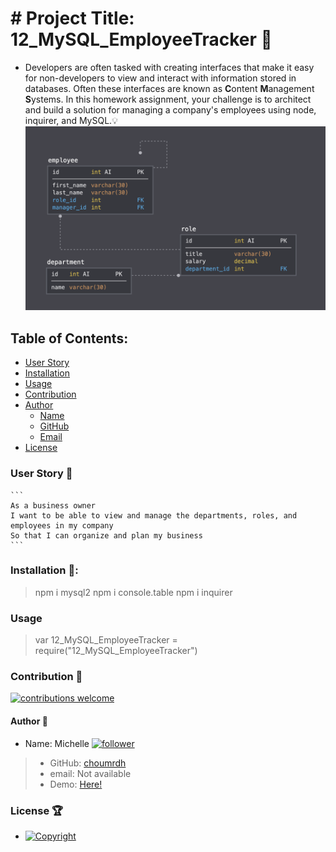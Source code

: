#  # Project Title: 12_MySQL_EmployeeTracker :raised_hands:
  - Developers are often tasked with creating interfaces that make it easy for non-developers to view and interact with information stored in databases. Often these interfaces are known as **C**ontent **M**anagement **S**ystems. In this homework assignment, your challenge is to architect and build a solution for managing a company's employees using node, inquirer, and MySQL.:bulb: 
    ![Database Schema](Assets/schema.png)
  ## Table of Contents:
  - [User Story](#user-story-speech_balloon)
  - [Installation](#installation-floppy_disk)
  - [Usage](#usage)
  - [Contribution](#contribution-handshake)
  - [Author](#author-bust_in_silhouette)
    - [Name](#author-bust_in_silhouette)
    - [GitHub](#author-bust_in_silhouette)
    - [Email](#author-bust_in_silhouette)
  - [License](#license-trophy)
  
  ### User Story :speech_balloon:
    ```
    As a business owner
    I want to be able to view and manage the departments, roles, and employees in my company
    So that I can organize and plan my business
    ```
  
  ###  Installation :floppy_disk::
  > npm i mysql2
  > npm i console.table
  > npm i inquirer
    
  ### Usage

   > var 12_MySQL_EmployeeTracker = require("12_MySQL_EmployeeTracker")
  

 ### Contribution :handshake: 
 
 [![contributions welcome](https://img.shields.io/badge/contributions-welcome-brightgreen.svg?style=flat)](https://github.com/choumrdh/12_MySQL_EmployeeTracker/issues)
  
  
  #### 	Author :bust_in_silhouette:
   - Name: Michelle [![follower](https://img.shields.io/github/followers/choumrdh?label=follower&style=social)](https://github.com/choumrdh?tab=followers)
  
  > - GitHub: [choumrdh](https://github.com/choumrdh)
  > - email: Not available
  > - Demo: [Here!](https://drive.google.com/file/d/1ZkDfEeV84VC511b6PM2_woMMhSZrz-eL/view)
  
 ### License :trophy:
   - [![Copyright](https://img.shields.io/badge/Copyright-Michelle-blue)](https://github.com/choumrdh)
  
